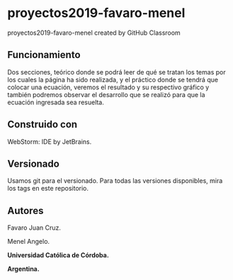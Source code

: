 # proyectos2019-favaro-menel
proyectos2019-favaro-menel created by GitHub Classroom

## **Funcionamiento** 

Dos secciones, teórico donde se podrá leer de qué se tratan los temas por los cuales la página ha sido realizada, y el práctico donde se tendrá que colocar una ecuación, veremos el resultado y su respectivo gráfico y también podremos observar el desarrollo que se realizó para que la ecuación ingresada sea resuelta.

## **Construido con**

WebStorm: IDE by JetBrains.

## **Versionado**

Usamos git para el versionado. Para todas las versiones disponibles, mira los tags en este repositorio.

## **Autores**

Favaro Juan Cruz.

Menel Angelo.


**Universidad Católica de Córdoba.**

**Argentina.**
